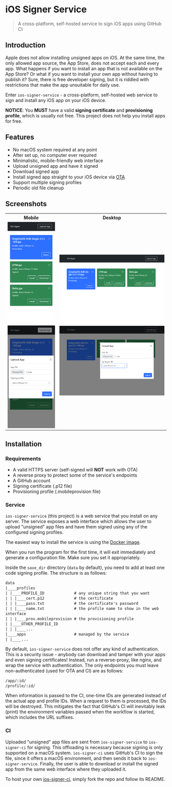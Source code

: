 # iOS Signer Service

> A cross-platform, self-hosted service to sign iOS apps using GitHub CI

## Introduction

Apple does not allow installing unsigned apps on iOS.
At the same time, the only allowed app source, the App Store, does not accept each and every app.
What happens if you want to install an app that is not available on the App Store? Or what if you want to install your own app without having to publish it? Sure, there is free developer signing, but it is riddled with restrictions that make the app unsuitable for daily use.

Enter `ios-signer-service` - a cross-platform, self-hosted web service to sign and install any iOS app on your iOS device.

**NOTICE**: You **MUST** have a valid **signing certificate** and **provisioning profile**, which is usually not free. This project does not help you install apps for free.

## Features

- No macOS system required at any point
- After set up, no computer ever required
- Minimalistic, mobile-friendly web interface
- Upload unsigned app and have it signed
- Download signed app
- Install signed app straight to your iOS device via [OTA](https://medium.com/@adrianstanecki/distributing-and-installing-non-market-ipa-application-over-the-air-ota-2e65f5ea4a46)
- Support multiple signing profiles
- Periodic old file cleanup

## Screenshots

<table>
<tr>
    <th>Mobile</th>
    <th>Desktop</th>
</tr>
<tr>
    <td>
        <img src="img/3.png"/>
        <img src="img/4.png"/>
    </td>
    <td>
        <img src="img/1.png"/>
        <img src="img/2.png"/>
    </td>
</tr>
</table>

## Installation

### Requirements

- A valid HTTPS server (self-signed will **NOT** work with OTA)
- A reverse proxy to protect some of the service's endpoints
- A GitHub account
- Signing certificate (.p12 file)
- Provisioning profile (.mobileprovision file)

### Service

`ios-signer-service` (this project) is a web service that you install on any server. The service exposes a web interface which allows the user to upload "unsigned" app files and have them signed using any of the configured signing profiles.

The easiest way to install the service is using the [Docker image](https://hub.docker.com/r/signtools/ios-signer-service).

When you run the program for the first time, it will exit immediately and generate a configuration file. Make sure you set it appropriately.

Inside the `save_dir` directory (`data` by default), you need to add at least one code signing profile. The structure is as follows:

```
data
|____profiles
| |____PROFILE_ID             # any unique string that you want
| | |____cert.p12             # the certificate
| | |____pass.txt             # the certificate's password
| | |____name.txt             # the profile name to show in the web interface
| | |____prov.mobileprovision # the provisioning profile
| |____OTHER_PROFILE_ID
| | |____...
|____apps                     # managed by the service
| |____...
```

By default, `ios-signer-service` does not offer any kind of authentication. This is a security issue - anybody can download and tamper with your apps and even signing certificates! Instead, run a reverse-proxy, like nginx, and wrap the service with authentication. The only endpoints you must leave non-authenticated (used for OTA and CI) are as follows:

```
/app/:id/
/profile/:id/
```

When information is passed to the CI, one-time IDs are generated instead of the actual app and profile IDs. When a request to them is processed, the IDs will be destroyed. This mitigates the fact that GitHub's CI will inevitably leak (print) the environment variables passed when the workflow is started, which includes the URL suffixes.

### CI

Uploaded "unsigned" app files are sent from `ios-signer-service` to `ios-signer-ci` for signing. This offloading is necessary because signing is only supported on a macOS system. `ios-signer-ci` uses GitHub's CI to sign the file, since it offers a macOS environment, and then sends it back to `ios-signer-service`. Finally, the user is able to download or install the signed app from the same web interface where they uploaded it.

To host your own [ios-signer-ci](https://github.com/SignTools/ios-signer-ci), simply fork the repo and follow its README.
